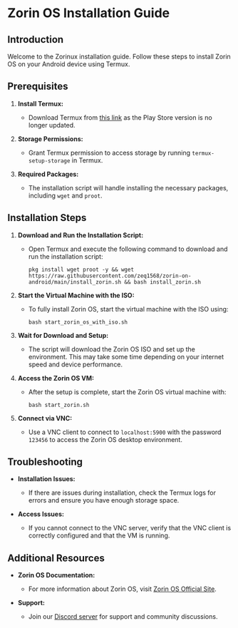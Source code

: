 # Zorin OS Installation Guide

## Introduction

Welcome to the Zorinux installation guide. Follow these steps to install Zorin OS on your Android device using Termux.

## Prerequisites

1. **Install Termux:**
   - Download Termux from [this link](https://www.mediafire.com/file/r68994966ch1eju/Termux.apk/file?dkey=gprupdzl2ix&r=1392) as the Play Store version is no longer updated.

2. **Storage Permissions:**
   - Grant Termux permission to access storage by running `termux-setup-storage` in Termux.

3. **Required Packages:**
   - The installation script will handle installing the necessary packages, including `wget` and `proot`.

## Installation Steps

1. **Download and Run the Installation Script:**
   - Open Termux and execute the following command to download and run the installation script:

     ``
     pkg install wget proot -y && wget https://raw.githubusercontent.com/zeq1568/zorin-on-android/main/install_zorin.sh && bash install_zorin.sh
     ``

2. **Start the Virtual Machine with the ISO:**
   - To fully install Zorin OS, start the virtual machine with the ISO using:

     ``
     bash start_zorin_os_with_iso.sh
     ``

3. **Wait for Download and Setup:**
   - The script will download the Zorin OS ISO and set up the environment. This may take some time depending on your internet speed and device performance.

4. **Access the Zorin OS VM:**
   - After the setup is complete, start the Zorin OS virtual machine with:

     ``
     bash start_zorin.sh
     ``

5. **Connect via VNC:**
   - Use a VNC client to connect to `localhost:5900` with the password `123456` to access the Zorin OS desktop environment.

## Troubleshooting

- **Installation Issues:**
  - If there are issues during installation, check the Termux logs for errors and ensure you have enough storage space.

- **Access Issues:**
  - If you cannot connect to the VNC server, verify that the VNC client is correctly configured and that the VM is running.

## Additional Resources

- **Zorin OS Documentation:**
  - For more information about Zorin OS, visit [Zorin OS Official Site](https://zorinos.com).

- **Support:**
  - Join our [Discord server](https://discord.gg/your-invite-link) for support and community discussions.
